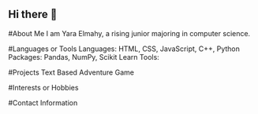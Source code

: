 ## Hi there 👋

#About Me
I am Yara Elmahy, a rising junior majoring in computer science. 

#Languages or Tools
Languages: HTML, CSS, JavaScript, C++, Python
Packages: Pandas, NumPy, Scikit Learn
Tools:

#Projects
Text Based Adventure Game

#Interests or Hobbies

#Contact Information

<!--
You may also want to include these sections:
- Stats
- Achievements or Certificates
- Blogs
- Open Source
-->

<!--

Recruiters look for...
- Key projects and technologies that illustrate your technical capabilities for specific roles.
- Ability to communicate complex ideas clearly and effectively. 
- Active contribution to personal or community projects that illustrate your dedication and ability to continuously learn and improve in your role. 
- Your professionalism and readiness to make an impact in your role right away

-->


<!--
**Yara-techer/Yara-techer** is a ✨ _special_ ✨ repository because its `README.md` (this file) appears on your GitHub profile.

Here are some ideas to get you started:

- 🔭 I’m currently working on ...
- 🌱 I’m currently learning ...
- 👯 I’m looking to collaborate on ...
- 🤔 I’m looking for help with ...
- 💬 Ask me about ...
- 📫 How to reach me: ...
- 😄 Pronouns: ...
- ⚡ Fun fact: ...
-->
